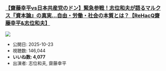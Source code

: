 ### [【齋藤幸平vs日本共産党のドン】緊急参戦！志位和夫が語るマルクス『資本論』の真実…自由・労働・社会の本質とは？【ReHacQ齋藤幸平&志位和夫】](https://www.youtube.com/watch?v=DEMH8VS6sns)
[![](https://img.youtube.com/vi/DEMH8VS6sns/sddefault.jpg)](https://www.youtube.com/watch?v=DEMH8VS6sns)
-   公開日: 2025-10-23
-   視聴数: 146,044
-   **いいね数: 4,077**
-   出演者: 志位和夫, 齋藤幸平
